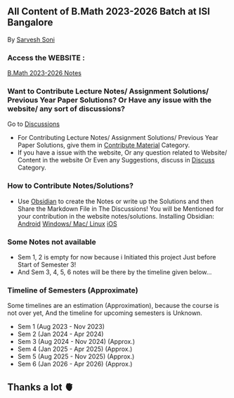 

## All Content of B.Math 2023-2026 Batch at ISI Bangalore
By [Sarvesh Soni](https://meditatedbison.github.io/MyPortfolio/)

### Access the WEBSITE :
[B.Math 2023-2026 Notes](https://meditatedbison.github.io/B.Math-2023-2026-Notes/)


### Want to Contribute Lecture Notes/ Assignment Solutions/ Previous Year Paper Solutions? Or Have any issue with the website/ any sort of discussions?
Go to [Discussions](https://github.com/MeditatedBison/B.Math-2023-2026-Notes/discussions) 
- For Contributing Lecture Notes/ Assignment Solutions/ Previous Year Paper Solutions, give them in [Contribute Material](https://github.com/MeditatedBison/B.Math-2023-2026-Notes/discussions/categories/contribute-material) Category.
- If you have a issue with the website, Or any question related to Website/ Content in the website Or Even any Suggestions, discuss in [Discuss](https://github.com/MeditatedBison/B.Math-2023-2026-Notes/discussions/categories/discuss) Category.

### How to Contribute Notes/Solutions?
- Use [Obsidian](https://obsidian.md/) to create the Notes or write up the Solutions and then Share the Markdown File in The Discussions! You will be Mentioned for your contribution in the website notes/solutions.
Installing Obsidian:
[Android](https://play.google.com/store/apps/details?id=md.obsidian)
[Windows/ Mac/ Linux](https://obsidian.md/)
[iOS](https://apps.apple.com/us/app/obsidian-connected-notes/id1557175442)


### Some Notes not available
- Sem 1, 2 is empty for now because i Initiated this project Just before Start of Semester 3!
- And Sem 3, 4, 5, 6 notes will be there by the timeline given below...
  
### Timeline of Semesters (Approximate)
Some timelines are an estimation (Approximation), because the course is not over yet, And the timeline for upcoming semesters is Unknown.
- Sem 1 (Aug 2023 - Nov 2023)
- Sem 2 (Jan 2024 - Apr 2024)
- Sem 3 (Aug 2024 - Nov 2024) (Approx.)
- Sem 4 (Jan 2025 - Apr 2025) (Approx.)
- Sem 5 (Aug 2025 - Nov 2025) (Approx.)
- Sem 6 (Jan 2026 - Apr 2026) (Approx.)


## Thanks a lot 🫀 
